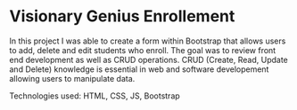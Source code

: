 # Visionary Genius Enrollement
In this project I was able to create a form within Bootstrap that allows users to add, delete and edit students who enroll. The goal was to review front end development as well as CRUD operations. CRUD (Create, Read, Update and Delete) knowledge is essential in web and software developement allowing users to manipulate data. 

Technologies used: HTML, CSS, JS, Bootstrap
